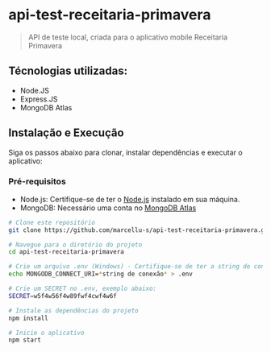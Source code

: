 # api-test-receitaria-primavera

> API de teste local, criada para o aplicativo mobile Receitaria Primavera

## Técnologias utilizadas:

- Node.JS
- Express.JS
- MongoDB Atlas

## Instalação e Execução
Siga os passos abaixo para clonar, instalar dependências e executar o aplicativo:

### Pré-requisitos
- Node.js: Certifique-se de ter o [Node.js](https://nodejs.org/) instalado em sua máquina.
- MongoDB: Necessário uma conta no [MongoDB Atlas](https://www.mongodb.com/atlas/database)

```bash
# Clone este repositório
git clone https://github.com/marcellu-s/api-test-receitaria-primavera.git

# Navegue para o diretório do projeto
cd api-test-receitaria-primavera

# Crie um arquivo .env (Windows) - Certifique-se de ter a string de conexão do MongoDB Atlas em mãos
echo MONGODB_CONNECT_URI=*string de conexão* > .env

# Crie um SECRET no .env, exemplo abaixo:
SECRET=w5f4w56f4w89fwf4cwf4w6f

# Instale as dependências do projeto
npm install

# Inicie o aplicativo
npm start

